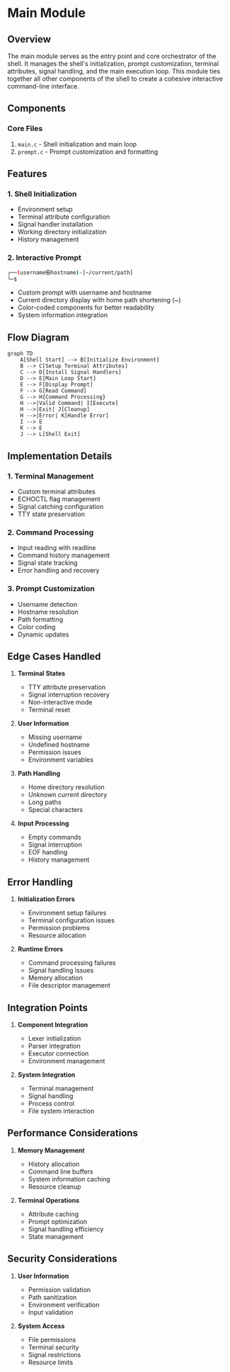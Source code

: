 # Main Module

## Overview
The main module serves as the entry point and core orchestrator of the shell. It manages the shell's initialization, prompt customization, terminal attributes, signal handling, and the main execution loop. This module ties together all other components of the shell to create a cohesive interactive command-line interface.

## Components

### Core Files
1. `main.c` - Shell initialization and main loop
2. `prompt.c` - Prompt customization and formatting

## Features

### 1. Shell Initialization
- Environment setup
- Terminal attribute configuration
- Signal handler installation
- Working directory initialization
- History management

### 2. Interactive Prompt
```bash
┌──(username㉿hostname)-[~/current/path]
└─$ 
```
- Custom prompt with username and hostname
- Current directory display with home path shortening (~)
- Color-coded components for better readability
- System information integration

## Flow Diagram
```mermaid
graph TD
    A[Shell Start] --> B[Initialize Environment]
    B --> C[Setup Terminal Attributes]
    C --> D[Install Signal Handlers]
    D --> E[Main Loop Start]
    E --> F[Display Prompt]
    F --> G[Read Command]
    G --> H{Command Processing}
    H -->|Valid Command| I[Execute]
    H -->|Exit| J[Cleanup]
    H -->|Error| K[Handle Error]
    I --> E
    K --> E
    J --> L[Shell Exit]
```

## Implementation Details

### 1. Terminal Management
- Custom terminal attributes
- ECHOCTL flag management
- Signal catching configuration
- TTY state preservation

### 2. Command Processing
- Input reading with readline
- Command history management
- Signal state tracking
- Error handling and recovery

### 3. Prompt Customization
- Username detection
- Hostname resolution
- Path formatting
- Color coding
- Dynamic updates

## Edge Cases Handled

1. **Terminal States**
   - TTY attribute preservation
   - Signal interruption recovery
   - Non-interactive mode
   - Terminal reset

2. **User Information**
   - Missing username
   - Undefined hostname
   - Permission issues
   - Environment variables

3. **Path Handling**
   - Home directory resolution
   - Unknown current directory
   - Long paths
   - Special characters

4. **Input Processing**
   - Empty commands
   - Signal interruption
   - EOF handling
   - History management

## Error Handling

1. **Initialization Errors**
   - Environment setup failures
   - Terminal configuration issues
   - Permission problems
   - Resource allocation

2. **Runtime Errors**
   - Command processing failures
   - Signal handling issues
   - Memory allocation
   - File descriptor management

## Integration Points

1. **Component Integration**
   - Lexer initialization
   - Parser integration
   - Executor connection
   - Environment management

2. **System Integration**
   - Terminal management
   - Signal handling
   - Process control
   - File system interaction

## Performance Considerations

1. **Memory Management**
   - History allocation
   - Command line buffers
   - System information caching
   - Resource cleanup

2. **Terminal Operations**
   - Attribute caching
   - Prompt optimization
   - Signal handling efficiency
   - State management

## Security Considerations

1. **User Information**
   - Permission validation
   - Path sanitization
   - Environment verification
   - Input validation

2. **System Access**
   - File permissions
   - Terminal security
   - Signal restrictions
   - Resource limits 